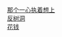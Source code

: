 [那个一心执着想上](http://tieba.baidu.com/p/3750227179?see_lz=1&pn=)   
[反树洞](http://tieba.baidu.com/p/3750102484?see_lz=1&pn=)   
[花钱](http://tieba.baidu.com/p/3750813245?see_lz=1&pn=)   
